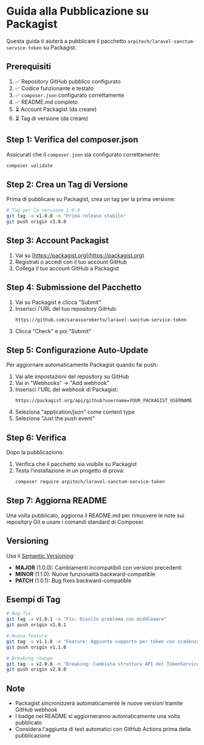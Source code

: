 # Guida alla Pubblicazione su Packagist

Questa guida ti aiuterà a pubblicare il pacchetto `arpitech/laravel-sanctum-service-token` su Packagist.

## Prerequisiti

1. ✅ Repository GitHub pubblico configurato
2. ✅ Codice funzionante e testato
3. ✅ `composer.json` configurato correttamente
4. ✅ README.md completo
5. ⏳ Account Packagist (da creare)
6. ⏳ Tag di versione (da creare)

## Step 1: Verifica del composer.json

Assicurati che il `composer.json` sia configurato correttamente:

```bash
composer validate
```

## Step 2: Crea un Tag di Versione

Prima di pubblicare su Packagist, crea un tag per la prima versione:

```bash
# Tag per la versione 1.0.0
git tag -a v1.0.0 -m "Prima release stabile"
git push origin v1.0.0
```

## Step 3: Account Packagist

1. Vai su [https://packagist.org](https://packagist.org)
2. Registrati o accedi con il tuo account GitHub
3. Collega il tuo account GitHub a Packagist

## Step 4: Submissione del Pacchetto

1. Vai su Packagist e clicca "Submit"
2. Inserisci l'URL del tuo repository GitHub:
   ```
   https://github.com/sarassoroberto/laravel-sanctum-service-token
   ```
3. Clicca "Check" e poi "Submit"

## Step 5: Configurazione Auto-Update

Per aggiornare automaticamente Packagist quando fai push:

1. Vai alle impostazioni del repository su GitHub
2. Vai in "Webhooks" → "Add webhook"
3. Inserisci l'URL del webhook di Packagist:
   ```
   https://packagist.org/api/github?username=YOUR_PACKAGIST_USERNAME
   ```
4. Seleziona "application/json" come content type
5. Seleziona "Just the push event"

## Step 6: Verifica

Dopo la pubblicazione:

1. Verifica che il pacchetto sia visibile su Packagist
2. Testa l'installazione in un progetto di prova:
   ```bash
   composer require arpitech/laravel-sanctum-service-token
   ```

## Step 7: Aggiorna README

Una volta pubblicato, aggiorna il README.md per rimuovere le note sui repository Git e usare i comandi standard di Composer.

## Versioning

Usa il [Semantic Versioning](https://semver.org/):

- **MAJOR** (1.0.0): Cambiamenti incompatibili con versioni precedenti
- **MINOR** (1.1.0): Nuove funzionalità backward-compatible
- **PATCH** (1.0.1): Bug fixes backward-compatible

## Esempi di Tag

```bash
# Bug fix
git tag -a v1.0.1 -m "Fix: Risolto problema con middleware"
git push origin v1.0.1

# Nuova feature
git tag -a v1.1.0 -m "Feature: Aggiunto supporto per token con scadenza"
git push origin v1.1.0

# Breaking change
git tag -a v2.0.0 -m "Breaking: Cambiata struttura API del TokenService"
git push origin v2.0.0
```

## Note

- Packagist sincronizzerà automaticamente le nuove versioni tramite GitHub webhook
- I badge nel README si aggiorneranno automaticamente una volta pubblicato
- Considera l'aggiunta di test automatici con GitHub Actions prima della pubblicazione

